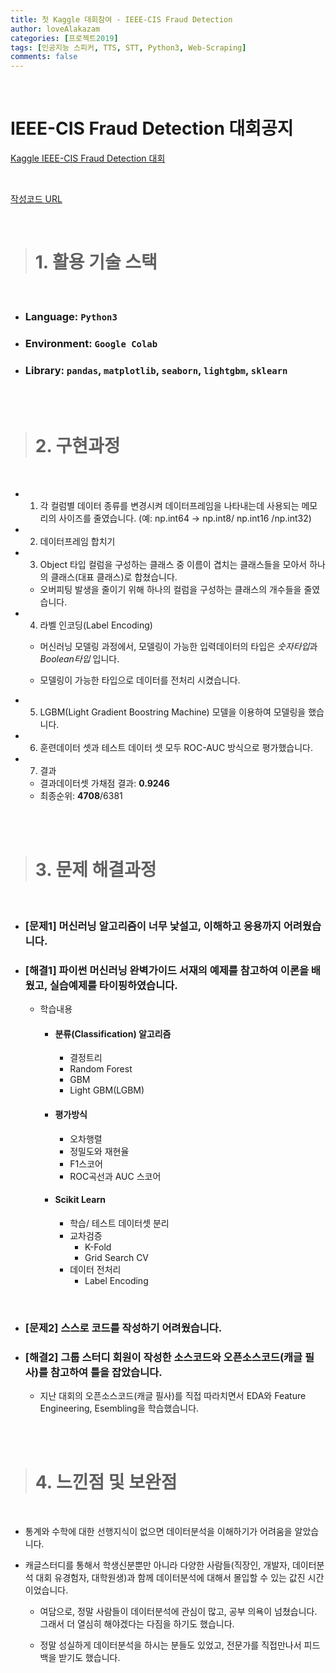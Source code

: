 ```yaml
---
title: 첫 Kaggle 대회참여 - IEEE-CIS Fraud Detection
author: loveAlakazam
categories: [프로젝트2019]
tags: [인공지능 스피커, TTS, STT, Python3, Web-Scraping]
comments: false
---
```


<br>

# IEEE-CIS Fraud Detection 대회공지

[Kaggle IEEE-CIS Fraud Detection 대회](https://www.kaggle.com/c/ieee-fraud-detection)

<br>

[작성코드 URL](https://github.com/loveAlakazam/kaggle_IEEE_CIS_Fraud_Detection/blob/master/self_making_kernel/trial3/ieee_fraud_detection_inColab_myself.ipynb)

<BR>

> # 1. 활용 기술 스택

<BR>

- ### Language: `Python3`
- ### Environment: `Google Colab`
- ### Library: `pandas`, `matplotlib`, `seaborn`, `lightgbm`, `sklearn`

<br><br>

> # 2. 구현과정

<br>

- 1. 각 컬럼별 데이터 종류를 변경시켜 데이터프레임을 나타내는데 사용되는 메모리의 사이즈를 줄였습니다.
(예: np.int64 -> np.int8/ np.int16 /np.int32)

- 2. 데이터프레임 합치기

- 3. Object 타입 컬럼을 구성하는 클래스 중 이름이 겹치는 클래스들을 모아서 하나의 클래스(대표 클래스)로 합쳤습니다.

  - 오버피팅 발생을 줄이기 위해 하나의 컬럼을 구성하는 클래스의 개수들을 줄였습니다.

- 4. 라벨 인코딩(Label Encoding)
  - 머신러닝 모델링 과정에서, 모델링이 가능한 입력데이터의 타입은 *숫자타입*과 *Boolean타입* 입니다.

  - 모델링이 가능한 타입으로 데이터를 전처리 시켰습니다.


- 5. LGBM(Light Gradient Boostring Machine) 모델을 이용하여 모델링을 했습니다.

- 6. 훈련데이터 셋과 테스트 데이터 셋 모두 ROC-AUC 방식으로 평가했습니다.

- 7. 결과
  - 결과데이터셋 가채점 결과: **0.9246**
  - 최종순위: **4708**/6381



<br><br>

> # 3. 문제 해결과정

<br>

- ### [문제1] 머신러닝 알고리즘이 너무 낯설고, 이해하고 응용까지 어려웠습니다.

- ### [해결1] **파이썬 머신러닝 완벽가이드** 서재의 예제를 참고하여 이론을 배웠고, 실습예제를 타이핑하였습니다.
  - 학습내용
    - #### 분류(Classification) 알고리즘
      - 결정트리
      - Random Forest
      - GBM
      - Light GBM(LGBM)

    - #### 평가방식
      - 오차행렬
      - 정밀도와 재현율
      - F1스코어
      - ROC곡선과 AUC 스코어
    - #### Scikit Learn
      - 학습/ 테스트 데이터셋 분리
      - 교차검증
        - K-Fold
        - Grid Search CV
      - 데이터 전처리
        - Label Encoding


<BR>

- ### [문제2] 스스로 코드를 작성하기 어려웠습니다.

- ### [해결2] 그룹 스터디 회원이 작성한 소스코드와 오픈소스코드(캐글 필사)를 참고하여 틀을 잡았습니다.
  - 지난 대회의 오픈소스코드(캐글 필사)를 직접 따라치면서 EDA와 Feature Engineering, Esembling을 학습했습니다.

<br><br>

> # 4. 느낀점 및 보완점

<br>

- 통계와 수학에 대한 선행지식이 없으면 데이터분석을 이해하기가 어려움을 알았습니다.

- 캐글스터디를 통해서 학생신분뿐만 아니라 다양한 사람들(직장인, 개발자, 데이터분석 대회 유경험자, 대학원생)과 함께 데이터분석에 대해서 몰입할 수 있는 값진 시간이었습니다.
  - 여담으로, 정말 사람들이 데이터분석에 관심이 많고, 공부 의욕이 넘쳤습니다. 그래서 더 열심히 해야겠다는 다짐을 하기도 했습니다.

  - 정말 성실하게 데이터분석을 하시는 분들도 있었고, 전문가를 직접만나서 피드백을 받기도 했습니다.

<br><br>
